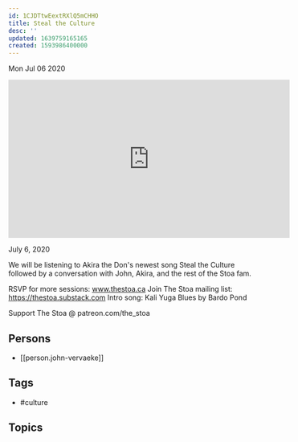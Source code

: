 ```yaml
---
id: 1CJDTtwEextRXlQ5mCHHO
title: Steal the Culture
desc: ''
updated: 1639759165165
created: 1593986400000
---
```





Mon Jul 06 2020

<iframe width="560" height="315" src="https://www.youtube.com/embed/DvjsF5wL0o4" title="Steal the Culture w/ John Vervaeke and Akira The Don" frameborder="0" allow="accelerometer; autoplay; clipboard-write; encrypted-media; gyroscope; picture-in-picture" allowfullscreen ></iframe>

July 6, 2020

We will be listening to Akira the Don's newest song Steal the Culture followed by a conversation with John, Akira, and the rest of the Stoa fam.

RSVP for more sessions: www.thestoa.ca
Join The Stoa mailing list: https://thestoa.substack.com
Intro song: Kali Yuga Blues by Bardo Pond

Support The Stoa @ patreon.com/the_stoa

## Persons

- [[person.john-vervaeke]]

## Tags

- #culture

## Topics



